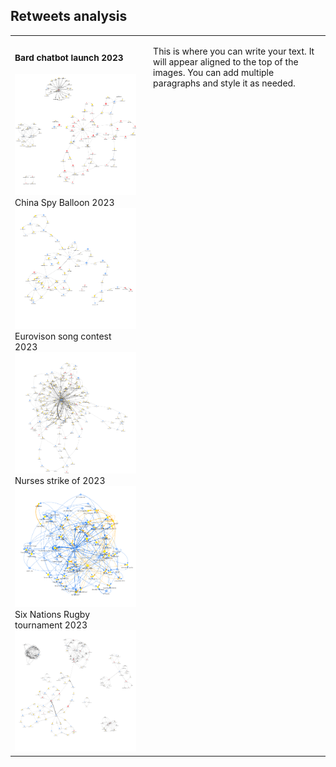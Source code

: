 ## Retweets analysis

<table>
  <tr>
    <td>
      <h3><small>Bard chatbot launch 2023</small></h3>
      <img src="images/bard.png" width="350"><br>
      China Spy Balloon 2023
      <img src="images/ChinaSpyBalloon.png" width="350"><br>
      Eurovison song contest 2023
      <img src="images/Eurovision.png" width="350"><br>
      Nurses strike of 2023
      <img src="images/NursesStrike.png"" width="350"><br>
      Six Nations Rugby tournament 2023
      <img src="images/SixNations.png" width="350">
    </td>
    <td style="vertical-align: top; padding-left: 20px; border: none;">
      <p>
        This is where you can write your text. It will appear aligned to the top of the images.
        You can add multiple paragraphs and style it as needed.
      </p>
    </td>
  </tr>
</table>

